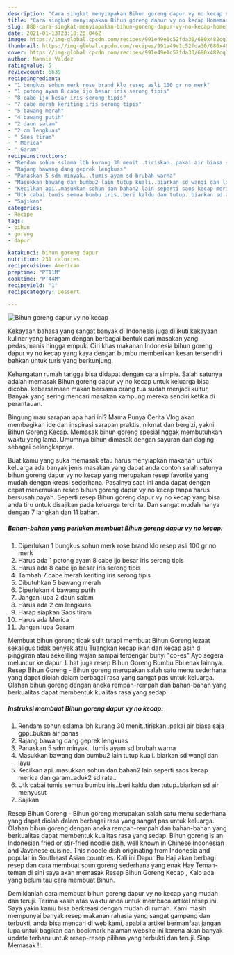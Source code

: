 ```yaml
---
description: "Cara singkat menyiapakan Bihun goreng dapur vy no kecap Homemade"
title: "Cara singkat menyiapakan Bihun goreng dapur vy no kecap Homemade"
slug: 880-cara-singkat-menyiapakan-bihun-goreng-dapur-vy-no-kecap-homemade
date: 2021-01-13T23:10:26.046Z
image: https://img-global.cpcdn.com/recipes/991e49e1c52fda30/680x482cq70/bihun-goreng-dapur-vy-no-kecap-foto-resep-utama.jpg
thumbnail: https://img-global.cpcdn.com/recipes/991e49e1c52fda30/680x482cq70/bihun-goreng-dapur-vy-no-kecap-foto-resep-utama.jpg
cover: https://img-global.cpcdn.com/recipes/991e49e1c52fda30/680x482cq70/bihun-goreng-dapur-vy-no-kecap-foto-resep-utama.jpg
author: Nannie Valdez
ratingvalue: 5
reviewcount: 6639
recipeingredient:
- "1 bungkus sohun merk rose brand klo resep asli 100 gr no merk"
- "1 potong ayam 8 cabe ijo besar iris serong tipis"
- "8 cabe ijo besar iris serong tipis"
- "7 cabe merah keriting iris serong tipis"
- "5 bawang merah"
- "4 bawang putih"
- "2 daun salam"
- "2 cm lengkuas"
- " Saos tiram"
- " Merica"
- " Garam"
recipeinstructions:
- "Rendam sohun sslama lbh kurang 30 menit..tiriskan..pakai air biasa saja gpp..bukan air panas"
- "Rajang bawang dang geprek lengkuas"
- "Panaskan 5 sdm minyak...tumis ayam sd brubah warna"
- "Masukkan bawang dan bumbu2 lain tutup kuali..biarkan sd wangi dan layu"
- "Kecilkan api..masukkan sohun dan bahan2 lain seperti saos kecap merica dan garam..aduk2 sd rata.."
- "Utk cabai tumis semua bumbu iris..beri kaldu dan tutup..biarkan sd air menyusut"
- "Sajikan"
categories:
- Recipe
tags:
- bihun
- goreng
- dapur

katakunci: bihun goreng dapur 
nutrition: 231 calories
recipecuisine: American
preptime: "PT11M"
cooktime: "PT44M"
recipeyield: "1"
recipecategory: Dessert

---
```



![Bihun goreng dapur vy no kecap](https://img-global.cpcdn.com/recipes/991e49e1c52fda30/680x482cq70/bihun-goreng-dapur-vy-no-kecap-foto-resep-utama.jpg)

Kekayaan bahasa yang sangat banyak di Indonesia juga di ikuti kekayaan kuliner yang beragam dengan berbagai bentuk dari masakan yang pedas,manis hingga empuk. Ciri khas makanan Indonesia bihun goreng dapur vy no kecap yang kaya dengan bumbu memberikan kesan tersendiri bahkan untuk turis yang berkunjung.


Kehangatan rumah tangga bisa didapat dengan cara simple. Salah satunya adalah memasak Bihun goreng dapur vy no kecap untuk keluarga bisa dicoba. kebersamaan makan bersama orang tua sudah menjadi kultur, Banyak yang sering mencari masakan kampung mereka sendiri ketika di perantauan.

Bingung mau sarapan apa hari ini? Mama Punya Cerita Vlog akan membagikan ide dan inspirasi sarapan praktis, nikmat dan bergizi, yakni Bihun Goreng Kecap. Memasak bihun goreng spesial nggak membutuhkan waktu yang lama. Umumnya bihun dimasak dengan sayuran dan daging sebagai pelengkapnya.

Buat kamu yang suka memasak atau harus menyiapkan makanan untuk keluarga ada banyak jenis masakan yang dapat anda contoh salah satunya bihun goreng dapur vy no kecap yang merupakan resep favorite yang mudah dengan kreasi sederhana. Pasalnya saat ini anda dapat dengan cepat menemukan resep bihun goreng dapur vy no kecap tanpa harus bersusah payah.
Seperti resep Bihun goreng dapur vy no kecap yang bisa anda tiru untuk disajikan pada keluarga tercinta. Dan sangat mudah hanya dengan 7 langkah dan 11 bahan.


<!--inarticleads1-->

##### Bahan-bahan yang perlukan membuat Bihun goreng dapur vy no kecap:

1. Diperlukan 1 bungkus sohun merk rose brand klo resep asli 100 gr no merk
1. Harus ada 1 potong ayam 8 cabe ijo besar iris serong tipis
1. Harus ada 8 cabe ijo besar iris serong tipis
1. Tambah 7 cabe merah keriting iris serong tipis
1. Dibutuhkan 5 bawang merah
1. Diperlukan 4 bawang putih
1. Jangan lupa 2 daun salam
1. Harus ada 2 cm lengkuas
1. Harap siapkan  Saos tiram
1. Harus ada  Merica
1. Jangan lupa  Garam


Membuat bihun goreng tidak sulit tetapi membuat Bihun Goreng lezaat sekaligus tidak benyek atau Tuangkan kecap ikan dan kecap asin di pinggiran atau sekeliling wajan sampai terdengar bunyi &#34;co-es&#34; Ayo segera meluncur ke dapur. Lihat juga resep Bihun Goreng Bumbu Ebi enak lainnya. Resep Bihun Goreng - Bihun goreng merupakan salah satu menu sederhana yang dapat diolah dalam berbagai rasa yang sangat pas untuk keluarga. Olahan bihun goreng dengan aneka rempah-rempah dan bahan-bahan yang berkualitas dapat membentuk kualitas rasa yang sedap. 

<!--inarticleads2-->

##### Instruksi membuat  Bihun goreng dapur vy no kecap:

1. Rendam sohun sslama lbh kurang 30 menit..tiriskan..pakai air biasa saja gpp..bukan air panas
1. Rajang bawang dang geprek lengkuas
1. Panaskan 5 sdm minyak...tumis ayam sd brubah warna
1. Masukkan bawang dan bumbu2 lain tutup kuali..biarkan sd wangi dan layu
1. Kecilkan api..masukkan sohun dan bahan2 lain seperti saos kecap merica dan garam..aduk2 sd rata..
1. Utk cabai tumis semua bumbu iris..beri kaldu dan tutup..biarkan sd air menyusut
1. Sajikan


Resep Bihun Goreng - Bihun goreng merupakan salah satu menu sederhana yang dapat diolah dalam berbagai rasa yang sangat pas untuk keluarga. Olahan bihun goreng dengan aneka rempah-rempah dan bahan-bahan yang berkualitas dapat membentuk kualitas rasa yang sedap. Bihun goreng is an Indonesian fried or stir-fried noodle dish, well known in Chinese Indonesian and Javanese cuisine. This noodle dish originating from Indonesia and popular in Southeast Asian countries. Kali ini Dapur Bu Haji akan berbagi resep dan cara membuat soun goreng sederhana yang enak Hay Teman-teman di sini saya akan memasak Resep Bihun Goreng Kecap , Kalo ada yang belum tau cara membuat Bihun. 

Demikianlah cara membuat bihun goreng dapur vy no kecap yang mudah dan teruji. Terima kasih atas waktu anda untuk membaca artikel resep ini. Saya yakin kamu bisa berkreasi dengan mudah di rumah. Kami masih mempunyai banyak resep makanan rahasia yang sangat gampang dan terbukti, anda bisa mencari di web kami, apabila artikel bermanfaat jangan lupa untuk bagikan dan bookmark halaman website ini karena akan banyak update terbaru untuk resep-resep pilihan yang terbukti dan teruji. Siap Memasak !!. 
